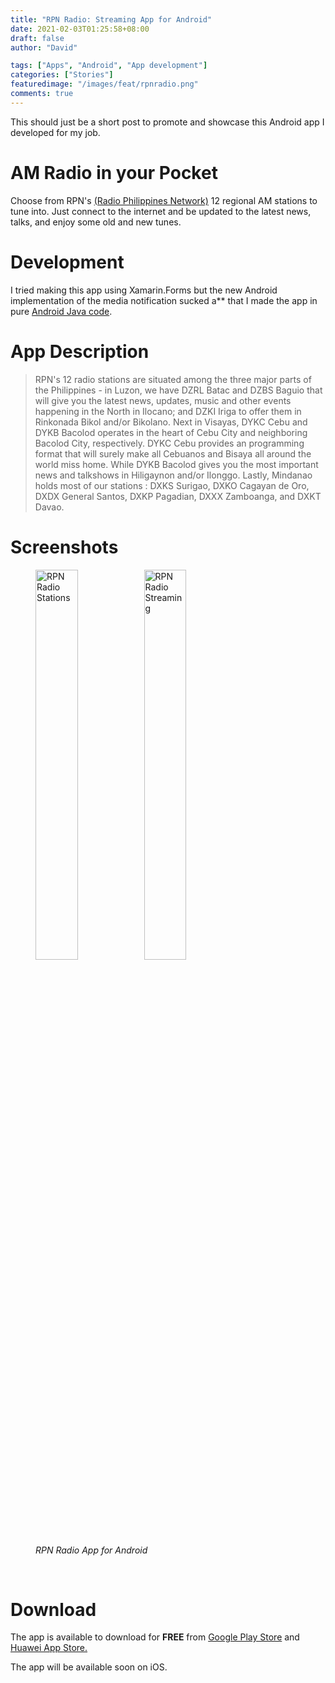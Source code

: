 ```yaml
---
title: "RPN Radio: Streaming App for Android"
date: 2021-02-03T01:25:58+08:00
draft: false
author: "David"

tags: ["Apps", "Android", "App development"]
categories: ["Stories"]
featuredimage: "/images/feat/rpnradio.png"
comments: true
---
```


This should just be a short post to promote and showcase this Android app I developed for my job.

# AM Radio in your Pocket
Choose from RPN's <a href="https://rpnradio.com/" target="_blank">(Radio Philippines Network)</a> 12 regional AM stations to tune into. Just connect to the internet and be updated to the latest news, talks, and enjoy some old and new tunes.

# Development
I tried making this app using Xamarin.Forms but the new Android implementation of the media notification sucked a** that I made the app in pure <a href="https://developer.android.com/guide">Android Java code</a>. 

# App Description
> RPN's 12 radio stations are situated among the three major parts of the Philippines - in Luzon, we have DZRL Batac and DZBS Baguio that will give you the latest news, updates, music and other events happening in the North in Ilocano; and DZKI Iriga to offer them in Rinkonada Bikol and/or Bikolano. Next in Visayas, DYKC Cebu and DYKB Bacolod operates in the heart of Cebu City and neighboring Bacolod City, respectively. DYKC Cebu provides an programming format that will surely make all Cebuanos and Bisaya all around the world miss home. While DYKB Bacolod gives you the most important news and talkshows in Hiligaynon and/or Ilonggo. Lastly, Mindanao holds most of our stations : DXKS Surigao, DXKO Cagayan de Oro, DXDX General Santos, DXKP Pagadian, DXXX Zamboanga, and DXKT Davao.


# Screenshots
<figure class="image">
<img src="/images/02-21/rpnradio/stationlist.png" alt="RPN Radio Stations" style="display: inline; width: 40%;">
<img src="/images/02-21/rpnradio/playingview.png" alt="RPN Radio Streaming" style="display: inline; width: 40%;">
<figcaption><em>RPN Radio App for Android</em></figcaption>
</figure>
<br/>

# Download
The app is available to download for <strong>FREE</strong> from <a href="https://play.google.com/store/apps/details?id=com.rpnradio.radiov1">Google Play Store</a> and <a href="https://appgallery.huawei.com/#/app/C103076031">Huawei App Store.</a>

The app will be available soon on iOS.

